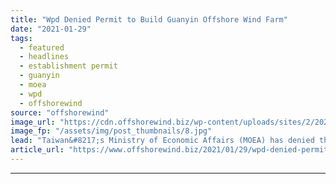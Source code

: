 ```yaml
---
title: "Wpd Denied Permit to Build Guanyin Offshore Wind Farm"
date: "2021-01-29"
tags: 
  - featured
  - headlines
  - establishment permit
  - guanyin
  - moea
  - wpd
  - offshorewind
source: "offshorewind"
image_url: "https://cdn.offshorewind.biz/wp-content/uploads/sites/2/2021/01/29130007/Wpd-Denied-Permit-to-Build-Guanyin-Offshore-Wind-Farm.jpg"
image_fp: "/assets/img/post_thumbnails/8.jpg"
lead: "Taiwan&#8217;s Ministry of Economic Affairs (MOEA) has denied the so-called &#8221;Establishment Permit&#8221; for wpd&#8217;s"
article_url: "https://www.offshorewind.biz/2021/01/29/wpd-denied-permit-to-build-guanyin-offshore-wind-farm/"
---
```


---
